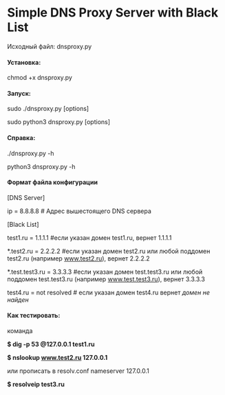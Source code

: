 Simple DNS Proxy Server with Black List
================

Исходный файл: dnsproxy.py

<h4>Установка:</h4>

chmod +x dnsproxy.py

<h4>Запуск:</h4>

sudo ./dnsproxy.py [options]

sudo python3 dnsproxy.py [options]

<h4>Справка:</h4>

./dnsproxy.py -h

python3 dnsproxy.py -h

<h4>Формат файла конфигурации</h4>

[DNS Server]

ip = 8.8.8.8 # Адрес вышестоящего DNS сервера

[Black List]

test1.ru = 1.1.1.1 #если указан домен test1.ru, вернет 1.1.1.1

\*.test2.ru = 2.2.2.2 #если указан домен test2.ru или любой поддомен test2.ru (например www.test2.ru), вернет 2.2.2.2

\*.test.test3.ru = 3.3.3.3 #если указан домен test.test3.ru или любой поддомен test.test3.ru (например www.test.test3.ru), вернет 3.3.3.3

test4.ru = not resolved # если указан домен test4.ru вернет <i>домен не найден</i>



<h4>Как тестировать:</h4>

команда

<strong>$ dig -p 53 @127.0.0.1 test1.ru</strong>

<strong>$ nslookup www.test2.ru 127.0.0.1</strong>

или прописать в resolv.conf nameserver 127.0.0.1 

<strong>$ resolveip test3.ru</strong>
